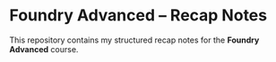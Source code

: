 # Foundry Advanced – Recap Notes

This repository contains my structured recap notes for the **Foundry Advanced** course.
